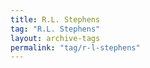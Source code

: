 ```yaml
---
title: R.L. Stephens
tag: "R.L. Stephens"
layout: archive-tags
permalink: "tag/r-l-stephens"
---
```

